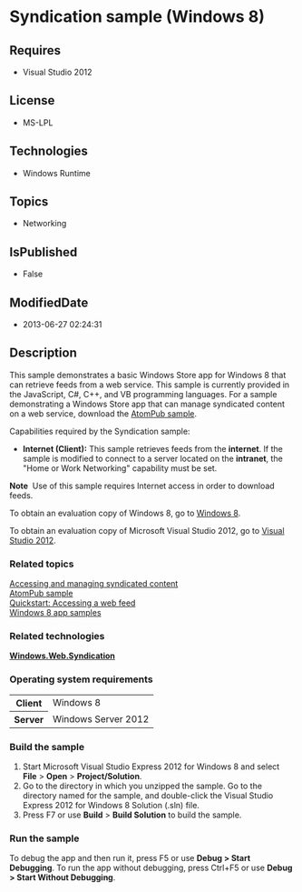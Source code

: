 # Syndication sample (Windows 8)
## Requires
* Visual Studio 2012
## License
* MS-LPL
## Technologies
* Windows Runtime
## Topics
* Networking
## IsPublished
* False
## ModifiedDate
* 2013-06-27 02:24:31
## Description

<div id="mainSection">
<p>This sample demonstrates a basic Windows Store app for Windows&nbsp;8 that can retrieve feeds from a web service. This sample is currently provided in the JavaScript, C#, C&#43;&#43;, and VB programming languages. For a sample demonstrating a Windows Store app that can
 manage syndicated content on a web service, download the <a href="http://go.microsoft.com/fwlink/p/?linkid=245061">
AtomPub sample</a>.</p>
<p>Capabilities required by the Syndication sample:</p>
<ul>
<li><b>Internet (Client):</b> This sample retrieves feeds from the <b>internet</b>. If the sample is modified to connect to a server located on the
<b>intranet</b>, the &quot;Home or Work Networking&quot; capability must be set. </li></ul>
<p></p>
<p class="note"><b>Note</b>&nbsp;&nbsp;Use of this sample requires Internet access in order to download feeds.</p>
<p>To obtain an evaluation copy of Windows&nbsp;8, go to <a href="http://go.microsoft.com/fwlink/p/?linkid=241655">
Windows&nbsp;8</a>.</p>
<p>To obtain an evaluation copy of Microsoft Visual Studio&nbsp;2012, go to <a href="http://go.microsoft.com/fwlink/p/?linkid=241656">
Visual Studio&nbsp;2012</a>.</p>
<h3><a id="related_topics"></a>Related topics</h3>
<dl><dt><a href="http://msdn.microsoft.com/library/windows/apps/hh452973">Accessing and managing syndicated content</a>
</dt><dt><a href="http://go.microsoft.com/fwlink/p/?linkid=245061">AtomPub sample</a> </dt><dt><a href="http://msdn.microsoft.com/library/windows/apps/hh700374">Quickstart: Accessing a web feed</a>
</dt><dt><a href="http://go.microsoft.com/fwlink/p/?LinkID=227694">Windows 8 app samples</a>
</dt></dl>
<h3>Related technologies</h3>
<a href="http://msdn.microsoft.com/library/windows/apps/br243632"><b>Windows.Web.Syndication</b></a>
<h3>Operating system requirements</h3>
<table>
<tbody>
<tr>
<th>Client</th>
<td><dt>Windows&nbsp;8 </dt></td>
</tr>
<tr>
<th>Server</th>
<td><dt>Windows Server&nbsp;2012 </dt></td>
</tr>
</tbody>
</table>
<h3>Build the sample</h3>
<ol>
<li>Start Microsoft Visual Studio Express&nbsp;2012 for Windows&nbsp;8 and select <b>File</b> &gt;
<b>Open</b> &gt; <b>Project/Solution</b>. </li><li>Go to the directory in which you unzipped the sample. Go to the directory named for the sample, and double-click the Visual Studio Express&nbsp;2012 for Windows&nbsp;8 Solution (.sln) file.
</li><li>Press F7 or use <b>Build</b> &gt; <b>Build Solution</b> to build the sample. </li></ol>
<h3>Run the sample</h3>
<p>To debug the app and then run it, press F5 or use <b>Debug &gt; Start Debugging</b>. To run the app without debugging, press Ctrl&#43;F5 or use
<b>Debug &gt; Start Without Debugging</b>.</p>
</div>
